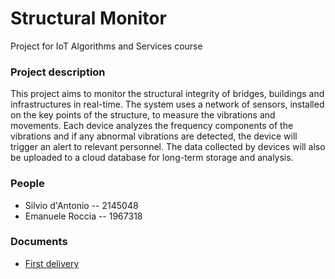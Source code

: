 # Structural Monitor
Project for IoT Algorithms and Services course

### Project description
This project aims to monitor the structural integrity of bridges,
buildings and infrastructures in real-time.
The system uses a network of sensors, installed on the key points of
the structure, to measure the vibrations and movements.
Each device analyzes the frequency components of the vibrations and
if any abnormal vibrations are detected, the device will trigger an alert
to relevant personnel.
The data collected by devices will also be uploaded to a cloud
database for long-term storage and analysis.

### People
- Silvio d'Antonio -- 2145048
- Emanuele Roccia -- 1967318

### Documents
- [First delivery](./docs/first-delivery.pdf)
